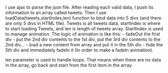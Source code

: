 I use ajax to parse the json file. After reading each valid data, I push its information to an array called tweets.
Then I use loadData(tweets,startIndex,len) function to bind data into 5 divs (and there are only 5 divs in HTML file).
Tweets is all tweets data, startIndex is where to start loading Tweets, and len is length of tweets array.
StartIndex is used to manage animation.
The logic of animation is like this:
    - fadeOut the first div
    - put the 2nd div contents to the 1st div, put the 3rd div contents to the 2nd div...
    - load a new content from array and put it in the 5th div
    - hide the 5th div and immediately fadeIn it (In order to make a fadeIn animation).

len parameter is used to handle loops. That means when there are no data in the array, go back and start from the first item in the array.
